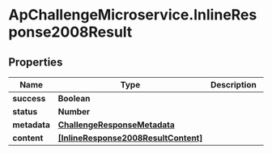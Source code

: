 # ApChallengeMicroservice.InlineResponse2008Result

## Properties
Name | Type | Description | Notes
------------ | ------------- | ------------- | -------------
**success** | **Boolean** |  | [optional] 
**status** | **Number** |  | [optional] 
**metadata** | [**ChallengeResponseMetadata**](ChallengeResponseMetadata.md) |  | [optional] 
**content** | [**[InlineResponse2008ResultContent]**](InlineResponse2008ResultContent.md) |  | [optional] 


